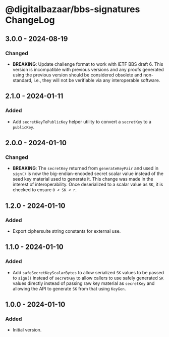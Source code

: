 # @digitalbazaar/bbs-signatures ChangeLog

## 3.0.0 - 2024-08-19

### Changed
- **BREAKING**: Update challenge format to work with IETF BBS draft 6. This
  version is incompatible with previous versions and any proofs generated
  using the previous version should be considered obsolete and non-standard,
  i.e., they will not be verifiable via any interoperable software.

## 2.1.0 - 2024-01-11

### Added
- Add `secretKeyToPublicKey` helper utility to convert a `secretKey`
  to a `publicKey`.

## 2.0.0 - 2024-01-10

### Changed
- **BREAKING**: The `secretKey` returned from `generateKeyPair` and
  used in `sign()` is now the big-endian-encoded secret scalar value instead
  of the seed key material used to generate it. This change was made in
  the interest of interoperability. Once deserialized to a scalar value as
  `SK`, it is checked to ensure `0 < SK < r`.

## 1.2.0 - 2024-01-10

### Added
- Export ciphersuite string constants for external use.

## 1.1.0 - 2024-01-10

### Added
- Add `safeSecretKeyScalarBytes` to allow serialized `SK`
  values to be passed to `sign()` instead of `secretKey`
  to allow callers to use safely generated `SK` values
  directly instead of passing raw key material as `secretKey`
  and allowing the API to generate `SK` from that using `KeyGen`.

## 1.0.0 - 2024-01-10

### Added
- Initial version.
